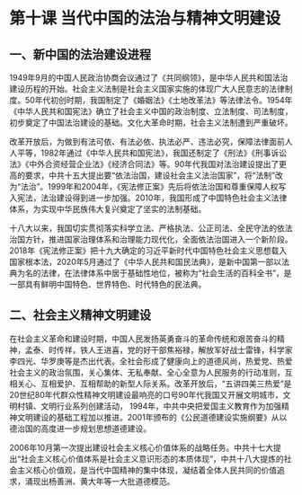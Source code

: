 # 第十课 当代中国的法治与精神文明建设

## 一、新中国的法治建设进程

1949年9月的中国人民政治协商会议通过了《共同纲领》，是中华人民共和国法治建设历程的开始。社会主义法制是社会主义国家实施的体现广大人民意志的法律制度。50年代初创时期，我国制定了《婚姻法》《土地改革法》等法律法令。1954年《中华人民共和国宪法》确立了社会主义中国的政治制度、立法制度、司法制度，初步奠定了中国法治建设的基础。文化大革命时期，社会主义法制遭到严重破坏。

改革开放后，为做到有法可依、有法必依、执法必严、违法必究，保障法律面前人人平等，1982年通过《中华人民共和国宪法》，我国还制定了《刑法》《刑事诉讼法》《中外合资经营企业法》《经济合同法》等。90年代我国对法治建设提出了更高的要求，中共十五大提出要“依法治国，建设社会主义法治国家”，将“法制”改为“法治”。1999年和2004年，《宪法修正案》先后将依法治国和尊重保障人权写入宪法，法治建设得到进一步加强。2010年，我国形成了中国特色社会主义法律体系，为实现中华民族伟大复兴奠定了坚实的法制基础。

十八大以来，我国切实贯彻落实科学立法、严格执法、公正司法、全民守法的依法治国方针，推进国家治理体系和治理能力现代化，全面依法治国进入一个新阶段。2018年《宪法修正案》把十九大确定的习近平新时代中国特色社会主义思想载入国家根本法，2020年5月通过了《中华人民共和国民法典》，是新中国第一部以法典为名的法律，在法律体系中居于基础性地位，被称为“社会生活的百科全书”，是一部具有鲜明中国特色、世界特色、时代特色的民法典。

## 二、社会主义精神文明建设

在社会主义革命和建设时期，中国人民发扬英勇奋斗的革命传统和艰苦奋斗的精神，孟泰、时传祥，铁人王进喜，党的好干部焦裕禄，解放军好战士雷锋，科学家李四光、华罗庚等是杰出代表。全社会形成了健康向上的道德风尚，热爱党、热爱社会主义的政治氛围，关心集体、无私奉献、全心全意为人民服务的行动准则，互相关心、互相爱护、互相帮助的新型人际关系。改革开放后，“五讲四美三热爱”是20世纪80年代群众性精神文明建设最响亮的口号90年代我国又开展文明城市，文明村镇、文明行业系列创建活动， 1994年，中共中央把爱国主义教育作为加强精神文明建设的基础工程加以推进。2001年颁布的《公民道德建设实施纲要》从以德治国的高度进一步规划思想道德建设。

2006年10月第一次提出建设社会主义核心价值体系的战略任务。中共十七大提出“社会主义核心价值体系是社会主义意识形态的本质体现”，中共十八大提炼的社会主义核心价值观，是当代中国精神的集中体现，凝结着全体人民共同的价值追求，涌现出杨善洲、黄大年等一大批道德模范。
